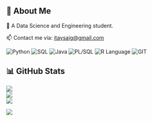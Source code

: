 ## 👋 About Me
🌱 A Data Science and Engineering student.

📫 Contact me via: itaysaig@gmail.com

![Python](https://img.shields.io/badge/python-3670A0?style=flat&logo=python&logoColor=ffdd54)
![SQL](https://img.shields.io/badge/SQL-025E8C?style=flat&logo=sql&logoColor=white)
![Java](https://img.shields.io/badge/java-%23ED8B00.svg?style=flat&logo=openjdk&logoColor=white)
![PL/SQL](https://img.shields.io/badge/PL/SQL-FFD800?style=flat&logo=oracle&logoColor=red)
![R Language](https://img.shields.io/badge/R-276DC3?style=flat&logo=r&logoColor=white)
![GIT](https://img.shields.io/badge/Git-fc6d26?style=flat&logo=git&logoColor=white)

## 📊 GitHub Stats
![](https://github-readme-stats.vercel.app/api?username=Itay-Saig&theme=prussian&hide_border=false&include_all_commits=false&count_private=false)<br/>
![](https://github-readme-streak-stats.herokuapp.com/?user=Itay-Saig&theme=prussian&hide_border=false)<br/>
![](https://github-readme-stats.vercel.app/api/top-langs/?username=Itay-Saig&theme=prussian&hide_border=false&include_all_commits=false&count_private=false&layout=compact)

[![](https://visitcount.itsvg.in/api?id=Itay-Saig&icon=0&color=1)](https://visitcount.itsvg.in)

<!-- Proudly created with GPRM ( https://gprm.itsvg.in ) -->
